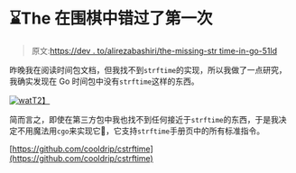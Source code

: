 # ⌛️The 在围棋中错过了第一次

> 原文:[https://dev . to/alirezabashiri/the-missing-str time-in-go-51ld](https://dev.to/alirezabashiri/the-missing-strftime-in-go-51ld)

昨晚我在阅读时间包文档，但我找不到`strftime`的实现，所以我做了一点研究，我确实发现在 Go 时间包中没有`strftime`这样的东西。

[![wat](../Images/3336650bf4ddb67b0edd881d5a989a07.png)T2】](https://res.cloudinary.com/practicaldev/image/fetch/s--e-m9FVQY--/c_limit%2Cf_auto%2Cfl_progressive%2Cq_auto%2Cw_880/https://i.imgur.com/XHjWQoj.jpg)

简而言之，即使在第三方包中我也找不到任何接近于`strftime`的东西，于是我决定不用魔法用`cgo`来实现它🎉，它支持`strftime`手册页中的所有标准指令。

[https://github.com/cooldrip/cstrftime](https://github.com/cooldrip/cstrftime)